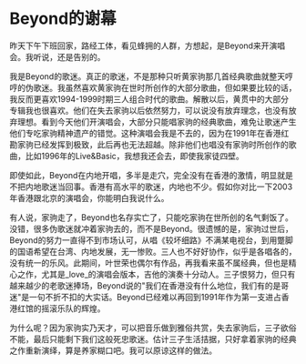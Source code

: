 # Beyond的谢幕

昨天下午下班回家，路经工体，看见蜂拥的人群，方想起，是Beyond来开演唱会。我听说，还是告别的。

我是Beyond的歌迷。真正的歌迷，不是那种只听黄家驹那几首经典歌曲就整天哼哼的伪歌迷。我虽然喜欢黄家驹在世时所创作的大部分歌曲，但如果要比较的话，我反而更喜欢1994-1999时期三人组合时代的歌曲。解散以后，黄贯中的大部分专辑我也很喜欢。他们在失去家驹以后依然努力，可以说没有放弃理念，也没有放弃理想。看到今天他们开演唱会，大部分只能唱家驹的经典歌曲，难免让歌迷产生他们专吃家驹精神遗产的错觉。这种演唱会我是不去的，因为在1991年在香港红勘家驹已经发挥到极致，此后再也无法超越。除非他们也唱没有家驹时所创作的歌曲，比如1996年的Live&Basic，我想我还会去，即使我家徒四壁。

即使如此，Beyond在内地开唱，多半是走穴，完全没有在香港的激情，明显就是不把内地歌迷当回事。香港有高水平的歌迷，内地也不少。假如你对比一下2003年香港跟北京的演唱会，你能明白我说什么。

有人说，家驹走了，Beyond也名存实亡了，只能吃家驹在世所创的名气剩饭了。没错，很多伪歌迷就冲着家驹去的，而不是Beyond。很遗憾的是，家驹过世后，Beyond的努力一直得不到市场认可，从唱《较坏细路》不满某电视台，到用蹩脚的国语希望在台湾、内地发展，无一惨败。三人也不好好协作，似乎是各唱各的，没有统一的乐风。此期间，叶世荣也偶尔有作品，再我看来虽不属经典，但也是精心之作，尤其是_love_的演唱会版本，吉他的演奏十分动人。三子恨努力，但只有越来越少的老歌迷捧场，Beyond说的"我们在香港没有什么地位，我们有的是哥迷"是一句不折不扣的大实话。Beyond已经难以再回到1991年作为第一支进占香港红馆的摇滚乐队的辉煌。

为什么呢？因为家驹实乃天才，可以把音乐做到雅俗共赏，失去家驹后，三子欲俗不能，最后只能剩下我们这般死忠歌迷。估计三子生活拮据，只好拿着家驹的经典之作重新演绎，算是养家糊口吧。我可以原谅这样的做法。